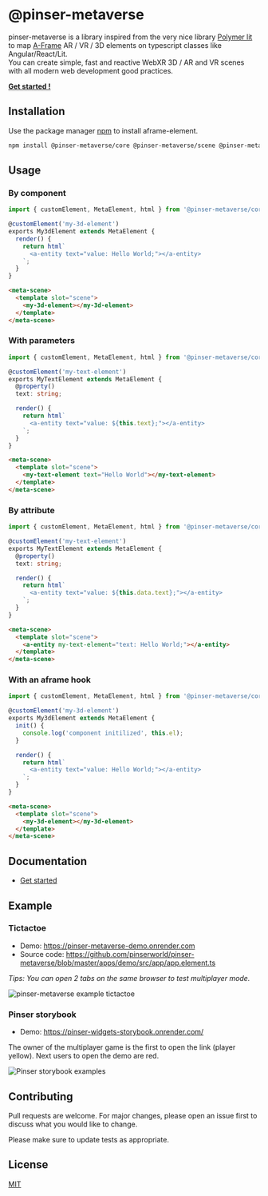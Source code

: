 # @pinser-metaverse

pinser-metaverse is a library inspired from the very nice library [Polymer lit](https://lit.dev/) to map [A-Frame](https://aframe.io/) AR / VR / 3D elements on typescript classes like Angular/React/Lit.  
You can create simple, fast and reactive WebXR 3D / AR and VR scenes with all modern web development good practices.

**[Get started !](get-started)**

## Installation

Use the package manager [npm](https://www.npmjs.com/package/@pinser-metaverse/core) to install aframe-element.

```bash
npm install @pinser-metaverse/core @pinser-metaverse/scene @pinser-metaverse/player
```

## Usage

### By component

```typescript
import { customElement, MetaElement, html } from '@pinser-metaverse/core';

@customElement('my-3d-element')
exports My3dElement extends MetaElement {
  render() {
    return html`
      <a-entity text="value: Hello World;"></a-entity>
    `;
  }
}
```

```html
<meta-scene>
  <template slot="scene">
    <my-3d-element></my-3d-element>
  </template>
</meta-scene>
```

### With parameters

```typescript
import { customElement, MetaElement, html } from '@pinser-metaverse/core';

@customElement('my-text-element')
exports MyTextElement extends MetaElement {
  @property()
  text: string;

  render() {
    return html`
      <a-entity text="value: ${this.text};"></a-entity>
    `;
  }
}
```

```html
<meta-scene>
  <template slot="scene">
    <my-text-element text="Hello World"></my-text-element>
  </template>
</meta-scene>
```

### By attribute

```typescript
import { customElement, MetaElement, html } from '@pinser-metaverse/core';

@customElement('my-text-element')
exports MyTextElement extends MetaElement {
  @property()
  text: string;

  render() {
    return html`
      <a-entity text="value: ${this.data.text};"></a-entity>
    `;
  }
}
```

```html
<meta-scene>
  <template slot="scene">
    <a-entity my-text-element="text: Hello World;"></a-entity>
  </template>
</meta-scene>
```

### With an aframe hook

```typescript
import { customElement, MetaElement, html } from '@pinser-metaverse/core';

@customElement('my-3d-element')
exports My3dElement extends MetaElement {
  init() {
    console.log('component initilized', this.el);
  }

  render() {
    return html`
      <a-entity text="value: Hello World;"></a-entity>
    `;
  }
}
```

```html
<meta-scene>
  <template slot="scene">
    <my-3d-element></my-3d-element>
  </template>
</meta-scene>
```

## Documentation

- [Get started](./docs/get-started.md)

## Example

### Tictactoe

- Demo: https://pinser-metaverse-demo.onrender.com
- Source code: https://github.com/pinserworld/pinser-metaverse/blob/master/apps/demo/src/app/app.element.ts

_Tips: You can open 2 tabs on the same browser to test multiplayer mode._

![pinser-metaverse example tictactoe](./docs/assets/example-tictactoe.png)

### Pinser storybook

- Demo: https://pinser-widgets-storybook.onrender.com/

The owner of the multiplayer game is the first to open the link (player yellow). Next users to open the demo are red.

![Pinser storybook examples](./docs/assets/pinser-storybook.png)

## Contributing

Pull requests are welcome. For major changes, please open an issue first to discuss what you would like to change.

Please make sure to update tests as appropriate.

## License

[MIT](https://choosealicense.com/licenses/mit/)
